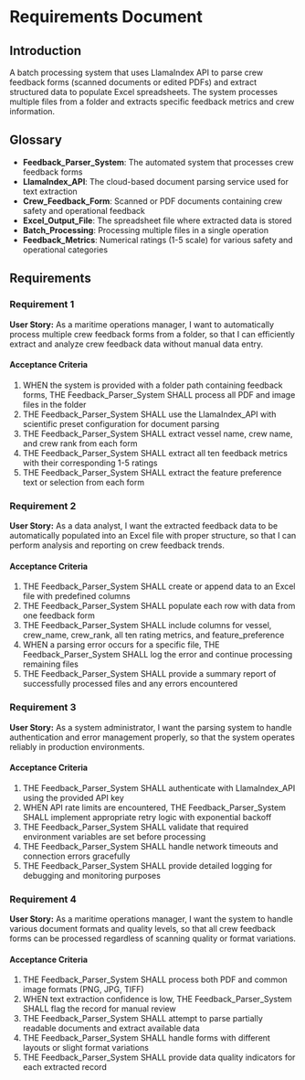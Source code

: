 # Requirements Document

## Introduction

A batch processing system that uses LlamaIndex API to parse crew feedback forms (scanned documents or edited PDFs) and extract structured data to populate Excel spreadsheets. The system processes multiple files from a folder and extracts specific feedback metrics and crew information.

## Glossary

- **Feedback_Parser_System**: The automated system that processes crew feedback forms
- **LlamaIndex_API**: The cloud-based document parsing service used for text extraction
- **Crew_Feedback_Form**: Scanned or PDF documents containing crew safety and operational feedback
- **Excel_Output_File**: The spreadsheet file where extracted data is stored
- **Batch_Processing**: Processing multiple files in a single operation
- **Feedback_Metrics**: Numerical ratings (1-5 scale) for various safety and operational categories

## Requirements

### Requirement 1

**User Story:** As a maritime operations manager, I want to automatically process multiple crew feedback forms from a folder, so that I can efficiently extract and analyze crew feedback data without manual data entry.

#### Acceptance Criteria

1. WHEN the system is provided with a folder path containing feedback forms, THE Feedback_Parser_System SHALL process all PDF and image files in the folder
2. THE Feedback_Parser_System SHALL use the LlamaIndex_API with scientific preset configuration for document parsing
3. THE Feedback_Parser_System SHALL extract vessel name, crew name, and crew rank from each form
4. THE Feedback_Parser_System SHALL extract all ten feedback metrics with their corresponding 1-5 ratings
5. THE Feedback_Parser_System SHALL extract the feature preference text or selection from each form

### Requirement 2

**User Story:** As a data analyst, I want the extracted feedback data to be automatically populated into an Excel file with proper structure, so that I can perform analysis and reporting on crew feedback trends.

#### Acceptance Criteria

1. THE Feedback_Parser_System SHALL create or append data to an Excel file with predefined columns
2. THE Feedback_Parser_System SHALL populate each row with data from one feedback form
3. THE Feedback_Parser_System SHALL include columns for vessel, crew_name, crew_rank, all ten rating metrics, and feature_preference
4. WHEN a parsing error occurs for a specific file, THE Feedback_Parser_System SHALL log the error and continue processing remaining files
5. THE Feedback_Parser_System SHALL provide a summary report of successfully processed files and any errors encountered

### Requirement 3

**User Story:** As a system administrator, I want the parsing system to handle authentication and error management properly, so that the system operates reliably in production environments.

#### Acceptance Criteria

1. THE Feedback_Parser_System SHALL authenticate with LlamaIndex_API using the provided API key
2. WHEN API rate limits are encountered, THE Feedback_Parser_System SHALL implement appropriate retry logic with exponential backoff
3. THE Feedback_Parser_System SHALL validate that required environment variables are set before processing
4. THE Feedback_Parser_System SHALL handle network timeouts and connection errors gracefully
5. THE Feedback_Parser_System SHALL provide detailed logging for debugging and monitoring purposes

### Requirement 4

**User Story:** As a maritime operations manager, I want the system to handle various document formats and quality levels, so that all crew feedback forms can be processed regardless of scanning quality or format variations.

#### Acceptance Criteria

1. THE Feedback_Parser_System SHALL process both PDF and common image formats (PNG, JPG, TIFF)
2. WHEN text extraction confidence is low, THE Feedback_Parser_System SHALL flag the record for manual review
3. THE Feedback_Parser_System SHALL attempt to parse partially readable documents and extract available data
4. THE Feedback_Parser_System SHALL handle forms with different layouts or slight format variations
5. THE Feedback_Parser_System SHALL provide data quality indicators for each extracted record
